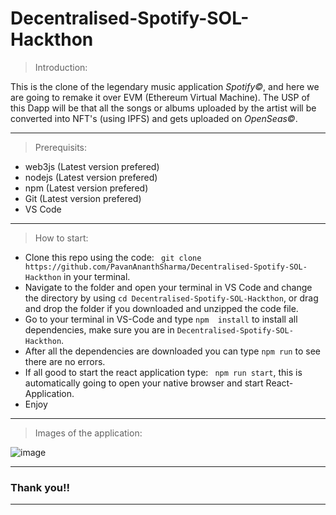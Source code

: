 # Decentralised-Spotify-SOL-Hackthon

> Introduction:

This is the clone of the legendary music application *Spotify©*, and here we are going to remake it over EVM (Ethereum Virtual Machine). The USP of this Dapp will be that all the songs or albums uploaded by the artist will be converted into NFT's (using IPFS) and gets uploaded on *OpenSeas©*.

-------------------------------------------------------------------------------------------------------------------------------------------------------------------------

> Prerequisits: 

- web3js (Latest version prefered)
- nodejs (Latest version prefered)
- npm (Latest version prefered)
- Git (Latest version prefered)
- VS Code

-------------------------------------------------------------------------------------------------------------------------------------------------------------------------

> How to start:

- Clone this repo using the code: ``` git clone https://github.com/PavanAnanthSharma/Decentralised-Spotify-SOL-Hackthon``` in your terminal.
- Navigate to the folder and open your terminal in VS Code and change the directory by using ```cd Decentralised-Spotify-SOL-Hackthon```, or drag and drop the folder if you downloaded and unzipped the code file.
- Go to your terminal in VS-Code and type ```npm  install``` to install all dependencies, make sure you are in ```Decentralised-Spotify-SOL-Hackthon```.
- After all the dependencies are downloaded you can type ```npm run``` to see there are no errors.
- If all good to start the react application type: ``` npm run start```, this is automatically going to open your native browser and start React-Application.
- Enjoy

-------------------------------------------------------------------------------------------------------------------------------------------------------------------------

> Images of the application: 

![image](https://user-images.githubusercontent.com/86551444/161422252-7c41cede-6728-464d-b79b-c996e027b59c.png)

<!-- ![image](https://user-images.githubusercontent.com/86551444/161422277-d80e30cc-c765-4e15-834d-a50a50789f4f.png) -->

-------------------------------------------------------------------------------------------------------------------------------------------------------------------------

### Thank you!!

-------------------------------------------------------------------------------------------------------------------------------------------------------------------------

